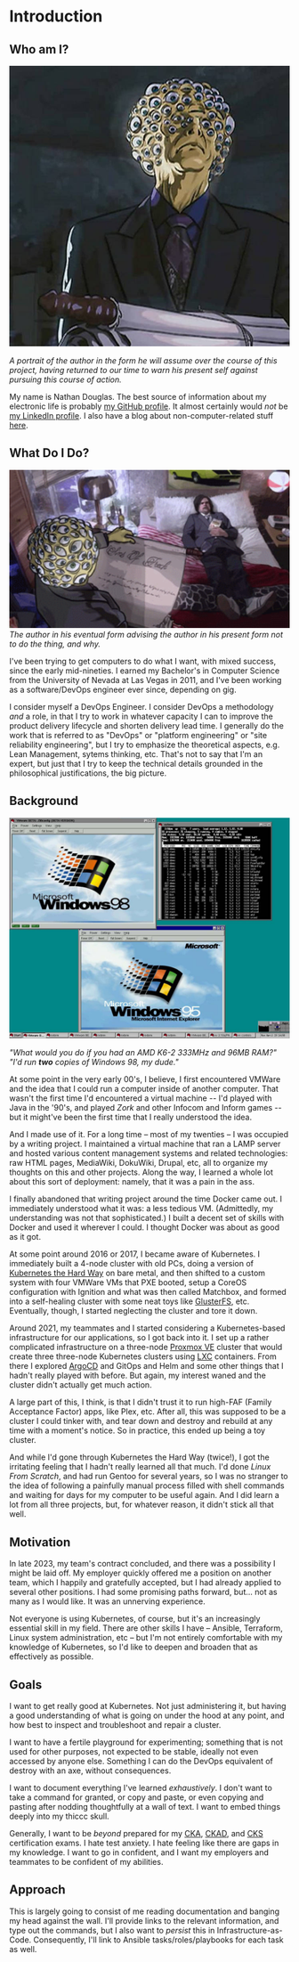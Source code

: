 # Introduction

## Who am I?

![Who I am](./images/who_am_i.jpeg)

_A portrait of the author in the form he will assume over the course of this project, having returned to our time to warn his present self against pursuing this course of action._

My name is Nathan Douglas. The best source of information about my electronic life is probably [my GitHub profile](https://github.com/ndouglas). It almost certainly would _not_ be [my LinkedIn profile](https://linkedin.com/in/nug-doug/). I also have a blog about non-computer-related stuff [here](https://darkdell.net/).

## What Do I Do?

![What I'll Be Doing](./images/what_ill_be_doing.png)
_The author in his eventual form advising the author in his present form not to do the thing, and why._

I've been trying to get computers to do what I want, with mixed success, since the early mid-nineties. I earned my Bachelor's in Computer Science from the University of Nevada at Las Vegas in 2011, and I've been working as a software/DevOps engineer ever since, depending on gig.

I consider myself a DevOps Engineer. I consider DevOps a methodology _and_ a role, in that I try to work in whatever capacity I can to improve the product delivery lifecycle and shorten delivery lead time. I generally do the work that is referred to as "DevOps" or "platform engineering" or "site reliability engineering", but I try to emphasize the theoretical aspects, e.g. Lean Management, sytems thinking, etc. That's not to say that I'm an expert, but just that I try to keep the technical details grounded in the philosophical justifications, the big picture.

## Background

![VMWare Workstation](./images/vmware.jpg)

_"What would you do if you had an AMD K6-2 333MHz and 96MB RAM?"_
_"I'd run **two** copies of Windows 98, my dude."_

At some point in the very early 00's, I believe, I first encountered VMWare and the idea that I could run a computer inside of another computer. That wasn't the first time I'd encountered a virtual machine -- I'd played with Java in the '90's, and played _Zork_ and other Infocom and Inform games -- but it might've been the first time that I really understood the idea.

And I made use of it. For a long time – most of my twenties – I was occupied by a writing project. I maintained a virtual machine that ran a LAMP server and hosted various content management systems and related technologies: raw HTML pages, MediaWiki, DokuWiki, Drupal, etc, all to organize my thoughts on this and other projects. Along the way, I learned a whole lot about this sort of deployment: namely, that it was a pain in the ass.

I finally abandoned that writing project around the time Docker came out. I immediately understood what it was: a less tedious VM. (Admittedly, my understanding was not that sophisticated.) I built a decent set of skills with Docker and used it wherever I could. I thought Docker was about as good as it got.

At some point around 2016 or 2017, I became aware of Kubernetes. I immediately built a 4-node cluster with old PCs, doing a version of [Kubernetes the Hard Way](https://github.com/kelseyhightower/kubernetes-the-hard-way) on bare metal, and then shifted to a custom system with four VMWare VMs that PXE booted, setup a CoreOS configuration with Ignition and what was then called Matchbox, and formed into a self-healing cluster with some neat toys like [GlusterFS](https://www.gluster.org), etc. Eventually, though, I started neglecting the cluster and tore it down.

Around 2021, my teammates and I started considering a Kubernetes-based infrastructure for our applications, so I got back into it. I set up a rather complicated infrastructure on a three-node [Proxmox VE](https://www.proxmox.com/en/proxmox-virtual-environment/overview) cluster that would create three three-node Kubernetes clusters using [LXC](https://linuxcontainers.org) containers. From there I explored [ArgoCD](https://argoproj.github.io/cd/) and GitOps and Helm and some other things that I hadn't really played with before. But again, my interest waned and the cluster didn't actually get much action.

A large part of this, I think, is that I didn't trust it to run high-FAF (Family Acceptance Factor) apps, like Plex, etc. After all, this was supposed to be a cluster I could tinker with, and tear down and destroy and rebuild at any time with a moment's notice. So in practice, this ended up being a toy cluster.

And while I'd gone through Kubernetes the Hard Way (twice!), I got the irritating feeling that I hadn't really learned all that much. I'd done _Linux From Scratch_, and had run Gentoo for several years, so I was no stranger to the idea of following a painfully manual process filled with shell commands and waiting for days for my computer to be useful again. And I did learn a lot from all three projects, but, for whatever reason, it didn't stick all that well.

## Motivation

In late 2023, my team's contract concluded, and there was a possibility I might be laid off. My employer quickly offered me a position on another team, which I happily and gratefully accepted, but I had already applied to several other positions. I had some promising paths forward, but... not as many as I would like. It was an unnerving experience.

Not everyone is using Kubernetes, of course, but it's an increasingly essential skill in my field. There are other skills I have – Ansible, Terraform, Linux system administration, etc – but I'm not entirely comfortable with my knowledge of Kubernetes, so I'd like to deepen and broaden that as effectively as possible.

## Goals

I want to get really good at Kubernetes. Not just administering it, but having a good understanding of what is going on under the hood at any point, and how best to inspect and troubleshoot and repair a cluster.

I want to have a fertile playground for experimenting; something that is not used for other purposes, not expected to be stable, ideally not even accessed by anyone else. Something I can do the DevOps equivalent of destroy with an axe, without consequences.

I want to document everything I've learned _exhaustively_. I don't want to take a command for granted, or copy and paste, or even copying and pasting after nodding thoughtfully at a wall of text. I want to embed things deeply into my thiccc skull.

Generally, I want to be _beyond_ prepared for my [CKA](https://www.cncf.io/training/certification/cka/), [CKAD](https://www.cncf.io/training/certification/ckad/), and [CKS](https://www.cncf.io/training/certification/cks/) certification exams. I hate test anxiety. I hate feeling like there are gaps in my knowledge. I want to go in confident, and I want my employers and teammates to be confident of my abilities.

## Approach

This is largely going to consist of me reading documentation and banging my head against the wall. I'll provide links to the relevant information, and type out the commands, but I also want to _persist_ this in Infrastructure-as-Code. Consequently, I'll link to Ansible tasks/roles/playbooks for each task as well.
